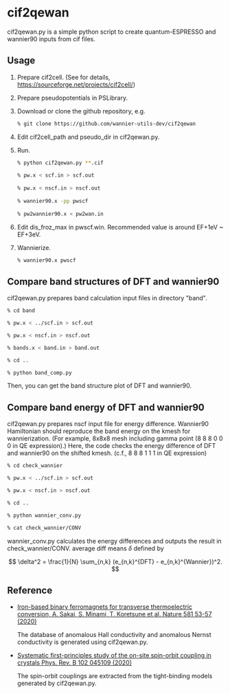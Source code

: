 # cif2qewan
cif2qewan.py is a simple python script to create quantum-ESPRESSO and wannier90 inputs from cif files.

## Usage ######################################
  1. Prepare cif2cell. (See for details, https://sourceforge.net/projects/cif2cell/)

  2. Prepare pseudopotentials in PSLibrary.

  3. Download or clone the github repository, e.g.

     ```sh
     % git clone https://github.com/wannier-utils-dev/cif2qewan
     ```

  4. Edit cif2cell_path and pseudo_dir in cif2qewan.py.

  5. Run.

     ```sh
     % python cif2qewan.py **.cif
  
     % pw.x < scf.in > scf.out
      
     % pw.x < nscf.in > nscf.out
      
     % wannier90.x -pp pwscf
      
     % pw2wannier90.x < pw2wan.in
     ```

  6. Edit dis_froz_max in pwscf.win. Recommended value is around EF+1eV ~ EF+3eV.

  7. Wannierize.

     ```sh
     % wannier90.x pwscf
     ```


## Compare band structures of DFT and wannier90 #####
cif2qewan.py prepares band calculation input files in directory "band".

```sh
% cd band

% pw.x < ../scf.in > scf.out

% pw.x < nscf.in > nscf.out

% bands.x < band.in > band.out

% cd ..

% python band_comp.py
```

Then, you can get the band structure plot of DFT and wannier90.

## Compare band energy of DFT and wannier90 #####
cif2qewan.py prepares nscf input file for energy difference.
Wannier90 Hamiltonian should reproduce the band energy on the kmesh for wannierization. (For example, 8x8x8 mesh including gamma point (8 8 8 0 0 0 in QE expression).)
Here, the code checks the energy difference of DFT and wannier90 on the shifted kmesh. (c.f., 8 8 8 1 1 1 in QE expression)

```sh
% cd check_wannier

% pw.x < ../scf.in > scf.out

% pw.x < nscf.in > nscf.out

% cd ..

% python wannier_conv.py

% cat check_wannier/CONV
```

wannier_conv.py calculates the energy differences and outputs the result in check_wannier/CONV.
average diff means $\delta$ defined by

$$
\delta^2 = \frac{1}{N} \sum_{n,k} (e_{n,k}^{DFT} - e_{n,k}^{Wannier})^2.
$$

## Reference ######################################
- [Iron-based binary ferromagnets for transverse thermoelectric conversion,  A. Sakai, S. Minami, T. Koretsune et al. Nature 581 53-57 (2020)](https://doi.org/10.1038/s41586-020-2230-z)

  The database of anomalous Hall conductivity and anomalous Nernst conductivity is generated using cif2qewan.py.

- [Systematic first-principles study of the on-site spin-orbit coupling in crystals Phys. Rev. B 102 045109 (2020)](https://doi.org/10.1103/PhysRevB.102.045109)

  The spin-orbit couplings are extracted from the tight-binding models generated by cif2qewan.py.
